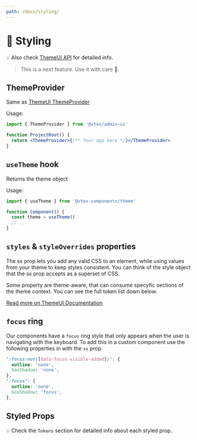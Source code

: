```yaml
---
path: /docs/styling/
---
```


# 🚧 Styling

💡 Also check [ThemeUI API](https://theme-ui.com/api/) for detailed info.

<blockquote next="true">
  This is a next feature. Use it with care 😬.
</blockquote>

## ThemeProvider

Same as [ThemeUI ThemeProvider](https://theme-ui.com/guides/how-it-works/#themeprovider)

Usage:

```jsx static
import { ThemeProvider } from '@vtex/admin-ui'

function ProjectRoot() {
  return <ThemeProvider>{/** Your app here */}</ThemeProvider>
}
```

## `useTheme` hook

Returns the theme object

Usage:

```jsx static
import { useTheme } from '@vtex-components/theme'

function Component() {
  const theme = useTheme()
  // ...
}
```

## `styles` & `styleOverrides` properties

The sx prop lets you add any valid CSS to an element, while using values from your theme to keep styles consistent. You can think of the style object that the sx prop accepts as a superset of CSS.

Some property are theme-aware, that can consume specyfic sections of the theme context. You can see the full token list down below.

[Read more on ThemeUI Documentation](https://theme-ui.com/sx-prop)

## `focus` ring

Our components have a `focus` ring style that only appears when the user is navigating with the keyboard. To add this in a custom component use the following properties in with the `sx` prop.

```css
':focus:not([data-focus-visible-added])': {
  outline: 'none',
  boxShadow: 'none',
},
':focus': {
  outline: 'none',
  boxShadow: 'focus',
},
```

## Styled Props

💡 Check the `Tokens` section for detailed info about each styled prop.
